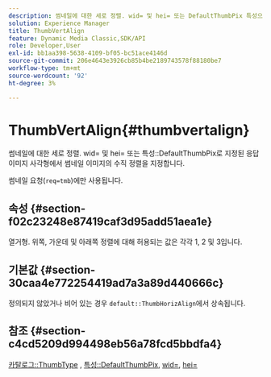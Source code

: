 ```yaml
---
description: 썸네일에 대한 세로 정렬. wid= 및 hei= 또는 DefaultThumbPix 특성으로 지정된 응답 이미지 사각형에서 썸네일 이미지의 수직 정렬을 지정합니다.
solution: Experience Manager
title: ThumbVertAlign
feature: Dynamic Media Classic,SDK/API
role: Developer,User
exl-id: bb1aa398-5638-4109-bf05-bc51ace4146d
source-git-commit: 206e4643e3926cb85b4be2189743578f88180be7
workflow-type: tm+mt
source-wordcount: '92'
ht-degree: 3%

---
```


# ThumbVertAlign{#thumbvertalign}

썸네일에 대한 세로 정렬. wid= 및 hei= 또는 특성::DefaultThumbPix로 지정된 응답 이미지 사각형에서 썸네일 이미지의 수직 정렬을 지정합니다.

썸네일 요청(`req=tmb`)에만 사용됩니다.

## 속성 {#section-f02c23248e87419caf3d95add51aea1e}

열거형. 위쪽, 가운데 및 아래쪽 정렬에 대해 허용되는 값은 각각 1, 2 및 3입니다.

## 기본값 {#section-30caa4e772254419ad7a3a89d440666c}

정의되지 않았거나 비어 있는 경우 `default::ThumbHorizAlign`에서 상속됩니다.

## 참조 {#section-c4cd5209d994498eb56a78fcd5bbdfa4}

[카탈로그::ThumbType](/help/aem-is-ir-api/is-api/image-catalog/image-serving-api-ref/c-image-catalog-reference/c-image-svg-data-reference/c-image-data-reference/r-thumbtype-cat.md) , [특성::DefaultThumbPix](../../../../../is-api/image-catalog/image-serving-api-ref/c-image-catalog-reference/c-attributes-reference/r-defaultthumbpix.md#reference-cf52bb74bed2466e8bc8adb0cacd6141), [wid=](../../../../../is-api/http-ref/image-serving-api-ref/c-http-protocol-reference/c-command-reference/r-is-http-wid.md#reference-bfeadcb67bf4485f851eb21345527e47), [hei=](../../../../../is-api/http-ref/image-serving-api-ref/c-http-protocol-reference/c-command-reference/r-is-http-hei.md#reference-6d6f556ccc0e4b98a815e8a5c1944a96)
